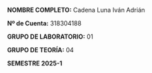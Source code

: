 **NOMBRE COMPLETO:** Cadena Luna Iván Adrián

**Nº de Cuenta:** 318304188

**GRUPO DE LABORATORIO:** 01

**GRUPO DE TEORÍA:** 04

**SEMESTRE 2025-1**
